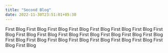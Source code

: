 ```yaml
---
title: "Second Blog"
date: 2022-11-30T23:51:01+05:30
---
```


First Blog First Blog First Blog First Blog First Blog First Blog First Blog First Blog First Blog First Blog First Blog First Blog First Blog First Blog First Blog First Blog First Blog First Blog First Blog First Blog First Blog First Blog First Blog First Blog 